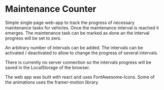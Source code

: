 # Maintenance Counter

Simple single page web-app to track the progress of necessary maintenance tasks for vehicles. Once the maintenance interval is reached it emerges. The maintenance task can be marked as done an the interval progress will be set to zero.

An arbitrary number of intervals can be added. The intervals can be activated / deactivated to allow to change the progress of several intervals.

There is currently no server connection so the intervals progress will be saved in the LocalStorage of the browser.

The web app was built with react and uses FontAwesome-Icons. Some of the animations uses the framer-motion library.

